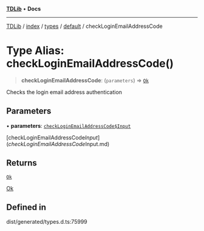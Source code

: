 [**TDLib**](../../../../../../README.md) • **Docs**

***

[TDLib](../../../../../../modules.md) / [index](../../../../../README.md) / [types](../../../README.md) / [default](../README.md) / checkLoginEmailAddressCode

# Type Alias: checkLoginEmailAddressCode()

> **checkLoginEmailAddressCode**: (`parameters`) => [`Ok`](Ok-1.md)

Checks the login email address authentication

## Parameters

• **parameters**: [`checkLoginEmailAddressCode$Input`](checkLoginEmailAddressCode$Input.md)

[checkLoginEmailAddressCode$Input](checkLoginEmailAddressCode$Input.md)

## Returns

[`Ok`](Ok-1.md)

[Ok](Ok-1.md)

## Defined in

dist/generated/types.d.ts:75999
